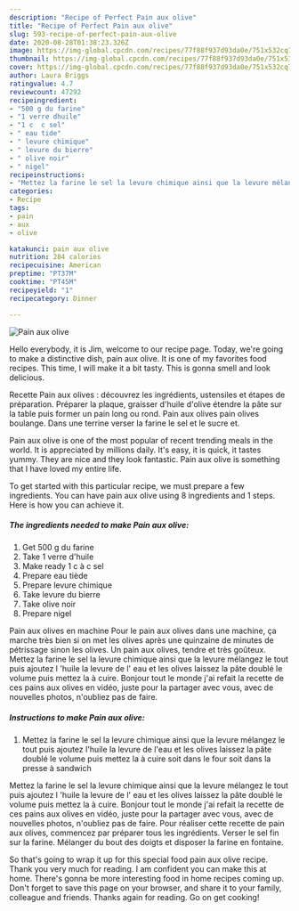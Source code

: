```yaml
---
description: "Recipe of Perfect Pain aux olive"
title: "Recipe of Perfect Pain aux olive"
slug: 593-recipe-of-perfect-pain-aux-olive
date: 2020-08-28T01:38:23.326Z
image: https://img-global.cpcdn.com/recipes/77f88f937d93da0e/751x532cq70/pain-aux-olive-photo-principale-de-la-recette.jpg
thumbnail: https://img-global.cpcdn.com/recipes/77f88f937d93da0e/751x532cq70/pain-aux-olive-photo-principale-de-la-recette.jpg
cover: https://img-global.cpcdn.com/recipes/77f88f937d93da0e/751x532cq70/pain-aux-olive-photo-principale-de-la-recette.jpg
author: Laura Briggs
ratingvalue: 4.7
reviewcount: 47292
recipeingredient:
- "500 g du farine"
- "1 verre dhuile"
- "1 c  c sel"
- " eau tide"
- " levure chimique"
- " levure du bierre"
- " olive noir"
- " nigel"
recipeinstructions:
- "Mettez la farine le sel la levure chimique ainsi que la levure mélangez le tout puis ajoutez l&#39;huile la levure de l&#39;eau et les olives laissez la pâte doublé le volume puis mettez la à cuire soit dans le four soit dans la presse à sandwich"
categories:
- Recipe
tags:
- pain
- aux
- olive

katakunci: pain aux olive 
nutrition: 284 calories
recipecuisine: American
preptime: "PT37M"
cooktime: "PT45M"
recipeyield: "1"
recipecategory: Dinner

---
```



![Pain aux olive](https://img-global.cpcdn.com/recipes/77f88f937d93da0e/751x532cq70/pain-aux-olive-photo-principale-de-la-recette.jpg)

Hello everybody, it is Jim, welcome to our recipe page. Today, we're going to make a distinctive dish, pain aux olive. It is one of my favorites food recipes. This time, I will make it a bit tasty. This is gonna smell and look delicious.

Recette Pain aux olives : découvrez les ingrédients, ustensiles et étapes de préparation. Préparer la plaque, graisser d&#39;huile d&#39;olive étendre la pâte sur la table puis former un pain long ou rond. Pain aux olives pain olives boulange. Dans une terrine verser la farine le sel et le sucre et.

Pain aux olive is one of the most popular of recent trending meals in the world. It is appreciated by millions daily. It's easy, it is quick, it tastes yummy. They are nice and they look fantastic. Pain aux olive is something that I have loved my entire life.


To get started with this particular recipe, we must prepare a few ingredients. You can have pain aux olive using 8 ingredients and 1 steps. Here is how you can achieve it.

<!--inarticleads1-->

##### The ingredients needed to make Pain aux olive:

1. Get 500 g du farine
1. Take 1 verre d&#39;huile
1. Make ready 1 c à c sel
1. Prepare  eau tiède
1. Prepare  levure chimique
1. Take  levure du bierre
1. Take  olive noir
1. Prepare  nigel


Pain aux olives en machine Pour le pain aux olives dans une machine, ça marche très bien si on met les olives après une quinzaine de minutes de pétrissage sinon les olives. Un pain aux olives, tendre et très goûteux. Mettez la farine le sel la levure chimique ainsi que la levure mélangez le tout puis ajoutez l &#39;huile la levure de l&#39; eau et les olives laissez la pâte doublé le volume puis mettez la à cuire. Bonjour tout le monde j&#39;ai refait la recette de ces pains aux olives en vidéo, juste pour la partager avec vous, avec de nouvelles photos, n&#39;oubliez pas de faire. 

<!--inarticleads2-->

##### Instructions to make Pain aux olive:

1. Mettez la farine le sel la levure chimique ainsi que la levure mélangez le tout puis ajoutez l&#39;huile la levure de l&#39;eau et les olives laissez la pâte doublé le volume puis mettez la à cuire soit dans le four soit dans la presse à sandwich


Mettez la farine le sel la levure chimique ainsi que la levure mélangez le tout puis ajoutez l &#39;huile la levure de l&#39; eau et les olives laissez la pâte doublé le volume puis mettez la à cuire. Bonjour tout le monde j&#39;ai refait la recette de ces pains aux olives en vidéo, juste pour la partager avec vous, avec de nouvelles photos, n&#39;oubliez pas de faire. Pour réaliser cette recette de pain aux olives, commencez par préparer tous les ingrédients. Verser le sel fin sur la farine. Mélanger du bout des doigts et disposer la farine en fontaine. 

So that's going to wrap it up for this special food pain aux olive recipe. Thank you very much for reading. I am confident you can make this at home. There's gonna be more interesting food in home recipes coming up. Don't forget to save this page on your browser, and share it to your family, colleague and friends. Thanks again for reading. Go on get cooking!
